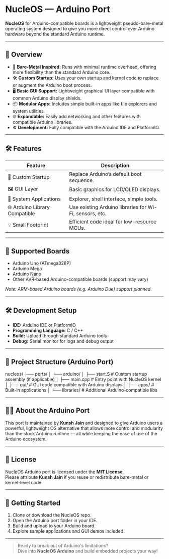 # NucleOS — Arduino Port

**NucleOS** for Arduino-compatible boards is a lightweight pseudo-bare-metal operating system designed to give you more direct control over Arduino hardware beyond the standard Arduino runtime.

---

## 🚀 Overview

- 🧠 **Bare-Metal Inspired:** Runs with minimal runtime overhead, offering more flexibility than the standard Arduino core.
- 🛠 **Custom Startup:** Uses your own startup and kernel code to replace or augment the Arduino boot process.
- 🖥️ **Basic GUI Support:** Lightweight graphical UI layer compatible with common Arduino display shields.
- 📦 **Modular Apps:** Includes simple built-in apps like file explorers and system utilities.
- 🌐 **Expandable:** Easily add networking and other features with compatible Arduino libraries.
- ⚙️ **Development:** Fully compatible with the Arduino IDE and PlatformIO.

---

## 🛠 Features

| Feature                    | Description                                |
|---------------------------|--------------------------------------------|
| 🔧 Custom Startup         | Replace Arduino’s default boot sequence.  |
| 🖼️ GUI Layer             | Basic graphics for LCD/OLED displays.     |
| 📁 System Applications    | Explorer, shell interface, simple tools.  |
| 🌐 Arduino Library Compatible | Use existing Arduino libraries for Wi-Fi, sensors, etc. |
| 💡 Small Footprint       | Efficient code ideal for low-resource MCUs.|

---

## 🧰 Supported Boards

- Arduino Uno (ATmega328P)  
- Arduino Mega  
- Arduino Nano  
- Other AVR-based Arduino-compatible boards (support may vary)  

*Note: ARM-based Arduino boards (e.g. Arduino Due) support planned.*

---

## 🛠 Development Setup

- **IDE:** Arduino IDE or PlatformIO  
- **Programming Language:** C / C++  
- **Build:** Upload through standard Arduino tools  
- **Debug:** Serial monitor for logs and debug output

---

## 📂 Project Structure (Arduino Port)

nucleos/
├── ports/
│ └── arduino/
│ ├── start.S # Custom startup assembly (if applicable)
│ ├── main.cpp # Entry point with NucleOS kernel
│ ├── gui/ # GUI code compatible with Arduino displays
│ ├── apps/ # Built-in applications
│ └── libraries/ # Additional Arduino-compatible libs


---

## 🧑‍💻 About the Arduino Port

This port is maintained by **Kunsh Jain** and designed to give Arduino users a powerful, lightweight OS alternative that allows more control and modularity than the stock Arduino runtime — all while keeping the ease of use of the Arduino ecosystem.

---

## 📄 License

NucleOS Arduino port is licensed under the **MIT License**.  
Please attribute **Kunsh Jain** if you reuse or redistribute bare-metal or kernel-level code.

---

## 🚀 Getting Started

1. Clone or download the NucleOS repo.  
2. Open the Arduino port folder in your IDE.  
3. Build and upload to your Arduino board.  
4. Explore sample applications and GUI demos included.

---

> Ready to break out of Arduino's limitations?  
> Dive into **NucleOS Arduino** and build embedded projects your way!
